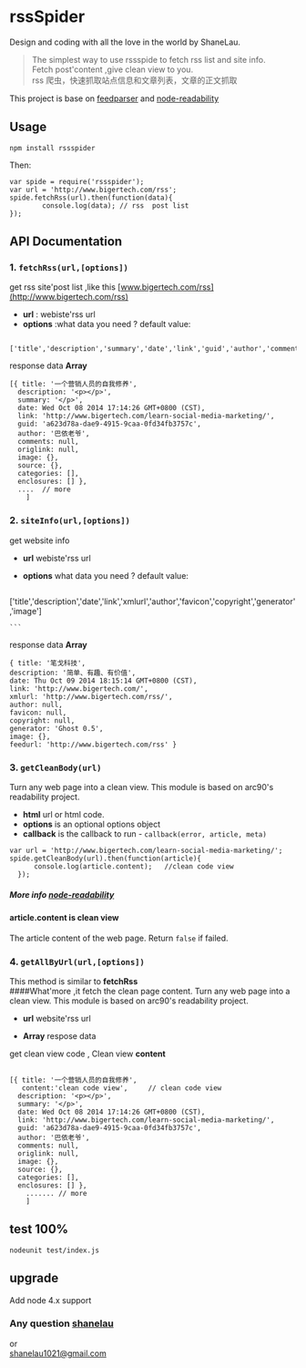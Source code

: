 # rssSpider

Design and coding with all the love in the world by ShaneLau.



> The simplest way to use rssspide to fetch rss list and site info.  
> Fetch post'content ,give clean view to you.  
>rss 爬虫，快速抓取站点信息和文章列表，文章的正文抓取

This project is base on [feedparser](https://github.com/kballard/feedparser) and [node-readability](https://github.com/luin/node-readability)



## Usage  

```
npm install rssspider
```
Then:

```
var spide = require('rssspider');
var url = 'http://www.bigertech.com/rss';
spide.fetchRss(url).then(function(data){
		console.log(data); // rss  post list
});
```

## API Documentation

### 1. <code>fetchRss(url,[options])</code>

get rss site'post list  ,like this  [www.bigertech.com/rss](http://www.bigertech.com/rss)

*  **url** : webiste'rss url
*  **options** :what data you need ?  default value:

```
	['title','description','summary','date','link','guid','author','comments','origlink','image','source','categories','enclosures']
```  
response data
**Array**  

```
[{ title: '一个营销人员的自我修养',
  description: '<p></p>',
  summary: '</p>',
  date: Wed Oct 08 2014 17:14:26 GMT+0800 (CST),
  link: 'http://www.bigertech.com/learn-social-media-marketing/',
  guid: 'a623d78a-dae9-4915-9caa-0fd34fb3757c',
  author: '巴依老爷',
  comments: null,
  origlink: null,
  image: {},
  source: {},
  categories: [],
  enclosures: [] },
  ....  // more
	]

```

### 2. <code>siteInfo(url,[options])</code>
get website info  

* **url**   webiste'rss url
* **options**  what data you need ?  default value:

    ```
['title','description','date','link','xmlurl','author','favicon','copyright','generator','image']

    ```
response data **Array**

   ```
  { title: '笔戈科技',
  description: '简单、有趣、有价值',
  date: Thu Oct 09 2014 18:15:14 GMT+0800 (CST),
  link: 'http://www.bigertech.com/',
  xmlurl: 'http://www.bigertech.com/rss/',
  author: null,
  favicon: null,
  copyright: null,
  generator: 'Ghost 0.5',
  image: {},
  feedurl: 'http://www.bigertech.com/rss' }
   ```



### 3. `getCleanBody(url)`

Turn any web page into a clean view. This module is based on arc90's readability project.  

  * **html** url or html code.
  * **options** is an optional options object
  * **callback** is the callback to run - `callback(error, article, meta)`


  ```
  var url = 'http://www.bigertech.com/learn-social-media-marketing/';
  spide.getCleanBody(url).then(function(article){
        console.log(article.content);   //clean code view
    });
  ```

##### More info [node-readability](https://github.com/luin/node-readability)


#### article.content  is clean view

The article content of the web page. Return `false` if failed.



### 4. <code>getAllByUrl(url,[options])</code>
This method is similar to  **fetchRss**  
####What'more ,it fetch the clean page content.
Turn any web page into a clean view. This module is based on arc90's readability project.

* **url** website'rss url  

* **Array**  respose data

get clean view code  , Clean view **content**

```  

[{ title: '一个营销人员的自我修养',
   content:'clean code view',     // clean code view
  description: '<p></p>',
  summary: '</p>',
  date: Wed Oct 08 2014 17:14:26 GMT+0800 (CST),
  link: 'http://www.bigertech.com/learn-social-media-marketing/',
  guid: 'a623d78a-dae9-4915-9caa-0fd34fb3757c',
  author: '巴依老爷',
  comments: null,
  origlink: null,
  image: {},
  source: {},
  categories: [],
  enclosures: [] },
    ....... // more
	]

```

## test  100%
```
nodeunit test/index.js

```

## upgrade
Add  node 4.x support


### Any question [shanelau](http://weibo.com/kissliux)  
or  
[shanelau1021@gmail.com](shanelau1021@gmail.com)
